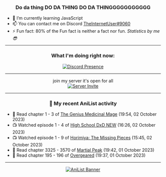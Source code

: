 <div align="center">

### Do da thing DO DA THING DO DA THINGGGGGGGGGGG
</div>

- 🌱 I’m currently learning JavaScript
- 📫 You can contact me on Discord [TheInternetUser#9060](https://discord.com/users/534117072796385300)
- ⚡ Fun fact: 80% of the Fun fact is neither a fact nor fun. _Statistics by me 😎_
<hr>

<div align="center">

### What I'm doing right now:
[![Discord Presence](https://lanyard.cnrad.dev/api/534117072796385300)](https://discord.com/users/534117072796385300)
<hr>

join my server it's open for all <br>
[![Server Invite](https://invidget.switchblade.xyz/bfYgVHxrSs)](https://discord.gg/bfYgVHxrSs)

<hr>
  
### 🌸 My recent AniList activity

</div>

<!-- ANILIST_ACTIVITY:start -->

-   📖 Read chapter 1 - 3 of [The Genius Medicinal Mage](https://anilist.co/manga/162190) (19:54, 02 October 2023)
-   📺 Watched episode 1 - 4 of [High School DxD NEW](https://anilist.co/anime/15451) (16:26, 02 October 2023)
-   📺 Watched episode 1 - 9 of [Horimiya: The Missing Pieces](https://anilist.co/anime/163132) (15:45, 02 October 2023)
-   📖 Read chapter 3325 - 3570 of [Martial Peak](https://anilist.co/manga/104494) (19:42, 01 October 2023)
-   📖 Read chapter 195 - 196 of [Overgeared](https://anilist.co/manga/117460) (19:37, 01 October 2023)

<!-- ANILIST_ACTIVITY:end -->
<hr>

<div align="center">

[![AniList Banner](https://img.anili.st/User/929966)](https://anilist.co/user/TheInternetUser)

<!-- ![Profile views](https://gpvc.arturio.dev/TheInternetUse7) Since 2023-01-09 -->
<br>


</div>
